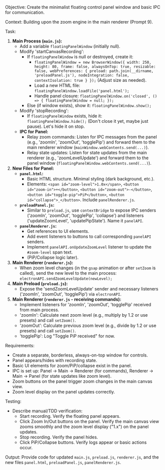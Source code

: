 Objective: Create the minimalist floating control panel window and basic IPC for communication.

Context: Building upon the zoom engine in the main renderer (Prompt 9).

Task:
1.  **Main Process (`main.js`):**
    * Add a variable `floatingPanelWindow` (initially null).
    * Modify 'startCanvasRecording':
        * If `floatingPanelWindow` is null or destroyed, create it:
            * `floatingPanelWindow = new BrowserWindow({ width: 250, height: 80, frame: false, alwaysOnTop: true, resizable: false, webPreferences: { preload: path.join(__dirname, 'preloadPanel.js'), nodeIntegration: false, contextIsolation: true } });` (Adjust size as needed).
            * Load a new HTML file: `floatingPanelWindow.loadFile('panel.html');`
            * Handle panel closure: `floatingPanelWindow.on('closed', () => { floatingPanelWindow = null; });`
        * Else (if window exists), show it: `floatingPanelWindow.show();`
    * Modify 'stopRecording':
        * If `floatingPanelWindow` exists, hide it: `floatingPanelWindow.hide();` (Don't close it yet, maybe just pause). Let's hide it on stop.
    * **IPC for Panel:**
        * Relay zoom commands: Listen for IPC messages from the panel (e.g., 'zoomIn', 'zoomOut', 'togglePip') and forward them to the main renderer window (`mainWindow.webContents.send(...)`).
        * Relay state updates: Listen for state updates from the main renderer (e.g., 'zoomLevelUpdate') and forward them to the panel window (`floatingPanelWindow.webContents.send(...)`).
2.  **New Files for Panel:**
    * **`panel.html`:**
        * Basic HTML structure. Minimal styling (dark background, etc.).
        * Elements: `<span id="zoom-level">1.0x</span>`, `<button id="zoom-in">+</button>`, `<button id="zoom-out">-</button>`, `<button id="toggle-pip">PiP</button>`, `<button id="collapse">_</button>`. Include `panelRenderer.js`.
    * **`preloadPanel.js`:**
        * Similar to `preload.js`, use `contextBridge` to expose IPC senders ('zoomIn', 'zoomOut', 'togglePip', 'collapse') and listeners ('updateZoomLevel', 'updatePipState'). Name it `panelAPI`.
    * **`panelRenderer.js`:**
        * Get references to UI elements.
        * Add event listeners to buttons to call corresponding `panelAPI` senders.
        * Implement `panelAPI.onUpdateZoomLevel` listener to update the `#zoom-level` span text.
        * (PiP/Collapse logic later).
3.  **Main Renderer (`renderer.js`):**
    * When zoom level changes (in the `gsap` animation or after `setZoom` is called), send the new level to the main process: `electronAPI.sendZoomLevelUpdate(newLevel);`
4.  **Main Preload (`preload.js`):**
    * Expose the 'sendZoomLevelUpdate' sender and necessary listeners ('zoomIn', 'zoomOut', 'togglePip') via `electronAPI`.
5.  **Main Renderer (`renderer.js` - receiving commands):**
    * Implement listeners for 'zoomIn', 'zoomOut', 'togglePip' received from main process.
    * 'zoomIn': Calculate next zoom level (e.g., multiply by 1.2 or use presets) and call `setZoom()`.
    * 'zoomOut': Calculate previous zoom level (e.g., divide by 1.2 or use presets) and call `setZoom()`.
    * 'togglePip': Log "Toggle PiP received" for now.

Requirements:
* Create a separate, borderless, always-on-top window for controls.
* Panel appears/hides with recording state.
* Basic UI elements for zoom/PiP/collapse exist in the panel.
* IPC is set up: Panel -> Main -> Renderer (for commands), Renderer -> Main -> Panel (for state updates like zoom level).
* Zoom buttons on the panel trigger zoom changes in the main canvas view.
* Zoom level display on the panel updates correctly.

Testing:
* Describe manual/TDD verification:
    * Start recording. Verify the floating panel appears.
    * Click Zoom In/Out buttons on the panel. Verify the main canvas view zooms smoothly and the zoom level display ("1.x") on the panel updates.
    * Stop recording. Verify the panel hides.
    * Click PiP/Collapse buttons. Verify logs appear or basic actions occur.

Output: Provide code for updated `main.js`, `preload.js`, `renderer.js`, and the new files `panel.html`, `preloadPanel.js`, `panelRenderer.js`.